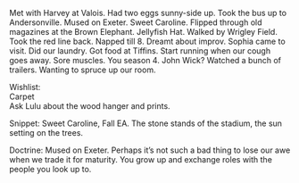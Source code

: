 Met with Harvey at Valois. Had two eggs sunny-side up. Took the bus up to Andersonville. Mused on Exeter. Sweet Caroline. Flipped through old magazines at the Brown Elephant. Jellyfish Hat. Walked by Wrigley Field. Took the red line back. Napped till 8\. Dreamt about improv. Sophia came to visit. Did our laundry. Got food at Tiffins. Start running when our cough goes away. Sore muscles. You season 4\. John Wick? Watched a bunch of trailers. Wanting to spruce up our room.

Wishlist:  
Carpet  
Ask Lulu about the wood hanger and prints.

Snippet: Sweet Caroline, Fall EA. The stone stands of the stadium, the sun setting on the trees. 

Doctrine: Mused on Exeter. Perhaps it’s not such a bad thing to lose our awe when we trade it for maturity. You grow up and exchange roles with the people you look up to.
